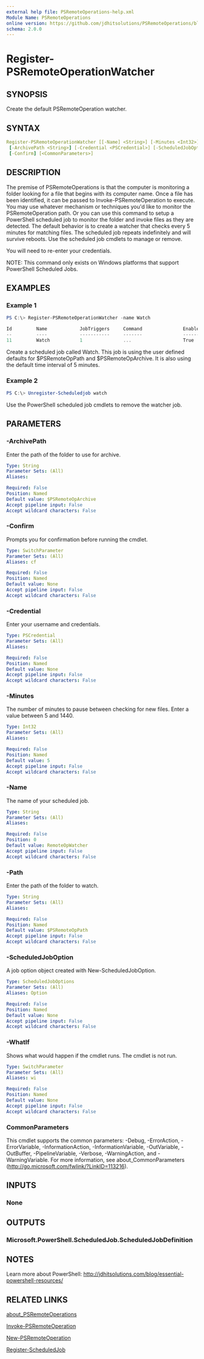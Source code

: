 ```yaml
---
external help file: PSRemoteOperations-help.xml
Module Name: PSRemoteOperations
online version: https://github.com/jdhitsolutions/PSRemoteOperations/blob/master/docs/Register-PSRemoteOperationWatcher.md
schema: 2.0.0
---
```


# Register-PSRemoteOperationWatcher

## SYNOPSIS

Create the default PSRemoteOperation watcher.

## SYNTAX

```yaml
Register-PSRemoteOperationWatcher [[-Name] <String>] [-Minutes <Int32>] [-Path <String>]
 [-ArchivePath <String>] [-Credential <PSCredential>] [-ScheduledJobOption <ScheduledJobOptions>] [-WhatIf]
 [-Confirm] [<CommonParameters>]
```

## DESCRIPTION

The premise of PSRemoteOperations is that the computer is monitoring a folder looking for a file that begins with its computer name. Once a file has been identified, it can be passed to Invoke-PSRemoteOperation to execute. You may use whatever mechanism or techniques you'd like to monitor the PSRemoteOperation path. Or you can use this command to setup a PowerShell scheduled job to monitor the folder and invoke files as they are detected. The default behavior is to create a watcher that checks every 5 minutes for matching files. The scheduled job repeats indefinitely and will survive reboots. Use the scheduled job cmdlets to manage or remove.

You will need to re-enter your credentials.

NOTE: This command only exists on Windows platforms that support PowerShell Scheduled Jobs.

## EXAMPLES

### Example 1

```powershell
PS C:\> Register-PSRemoteOperationWatcher -name Watch

Id         Name            JobTriggers     Command               Enabled
--         ----            -----------     -------               -------
11         Watch           1               ...                   True
```

Create a scheduled job called Watch. This job is using the user defined defaults for $PSRemoteOpPath and $PSRemoteOpArchive. It is also using the default time interval of 5 minutes.

### Example 2

```powershell
PS C:\> Unregister-Scheduledjob watch
```

Use the PowerShell scheduled job cmdlets to remove the watcher job.

## PARAMETERS

### -ArchivePath

Enter the path of the folder to use for archive.

```yaml
Type: String
Parameter Sets: (All)
Aliases:

Required: False
Position: Named
Default value: $PSRemoteOpArchive
Accept pipeline input: False
Accept wildcard characters: False
```

### -Confirm

Prompts you for confirmation before running the cmdlet.

```yaml
Type: SwitchParameter
Parameter Sets: (All)
Aliases: cf

Required: False
Position: Named
Default value: None
Accept pipeline input: False
Accept wildcard characters: False
```

### -Credential

Enter your username and credentials.

```yaml
Type: PSCredential
Parameter Sets: (All)
Aliases:

Required: False
Position: Named
Default value: None
Accept pipeline input: False
Accept wildcard characters: False
```

### -Minutes

The number of minutes to pause between checking for new files. Enter a value between 5 and 1440.

```yaml
Type: Int32
Parameter Sets: (All)
Aliases:

Required: False
Position: Named
Default value: 5
Accept pipeline input: False
Accept wildcard characters: False
```

### -Name

The name of your scheduled job.

```yaml
Type: String
Parameter Sets: (All)
Aliases:

Required: False
Position: 0
Default value: RemoteOpWatcher
Accept pipeline input: False
Accept wildcard characters: False
```

### -Path

Enter the path of the folder to watch.

```yaml
Type: String
Parameter Sets: (All)
Aliases:

Required: False
Position: Named
Default value: $PSRemoteOpPath
Accept pipeline input: False
Accept wildcard characters: False
```

### -ScheduledJobOption

A job option object created with New-ScheduledJobOption.

```yaml
Type: ScheduledJobOptions
Parameter Sets: (All)
Aliases: Option

Required: False
Position: Named
Default value: None
Accept pipeline input: False
Accept wildcard characters: False
```

### -WhatIf

Shows what would happen if the cmdlet runs. The cmdlet is not run.

```yaml
Type: SwitchParameter
Parameter Sets: (All)
Aliases: wi

Required: False
Position: Named
Default value: None
Accept pipeline input: False
Accept wildcard characters: False
```

### CommonParameters

This cmdlet supports the common parameters: -Debug, -ErrorAction, -ErrorVariable, -InformationAction, -InformationVariable, -OutVariable, -OutBuffer, -PipelineVariable, -Verbose, -WarningAction, and -WarningVariable. For more information, see about_CommonParameters (http://go.microsoft.com/fwlink/?LinkID=113216).

## INPUTS

### None

## OUTPUTS

### Microsoft.PowerShell.ScheduledJob.ScheduledJobDefinition

## NOTES

Learn more about PowerShell: http://jdhitsolutions.com/blog/essential-powershell-resources/

## RELATED LINKS

[about_PSRemoteOperations](./about_PSRemoteOperations)

[Invoke-PSRemoteOperation](./Invoke-PSRemoteOperation)

[New-PSRemoteOperation](./New-PSRemoteOperation)

[Register-ScheduledJob](http://go.microsoft.com/fwlink/?LinkId=821702)

